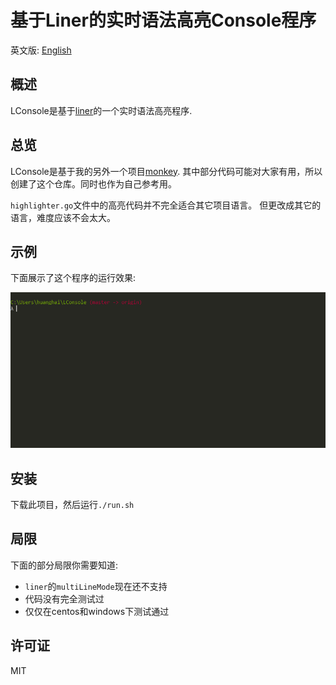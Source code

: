 # 基于Liner的实时语法高亮Console程序

英文版: [English](README.md)

## 概述

LConsole是基于[liner](https://github.com/peterh/liner)的一个实时语法高亮程序.

## 总览

LConsole是基于我的另外一个项目[monkey](https://github.com/haifenghuang/monkey).
其中部分代码可能对大家有用，所以创建了这个仓库。同时也作为自己参考用。

`highlighter.go`文件中的高亮代码并不完全适合其它项目语言。
但更改成其它的语言，难度应该不会太大。

## 示例

下面展示了这个程序的运行效果:

![REPL](REPL.gif)

## 安装

下载此项目，然后运行`./run.sh`

## 局限

下面的部分局限你需要知道:

* `liner`的`multiLineMode`现在还不支持
* 代码没有完全测试过
* 仅仅在centos和windows下测试通过

## 许可证

MIT

